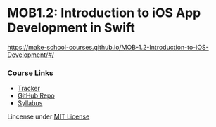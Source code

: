 # MOB1.2: Introduction to iOS App Development in Swift
https://make-school-courses.github.io/MOB-1.2-Introduction-to-iOS-Development/#/

### Course Links
- [Tracker](https://make.sc/mob1.2-tracker)
- [GitHub Repo](https://github.com/Make-School-Courses/MOB-1.2-Introduction-to-iOS-Development)
- [Syllabus](https://make-school-courses.github.io/MOB-1.2-Introduction-to-iOS-Development/#/README)

Lincense under [MIT License](LICENSE)
